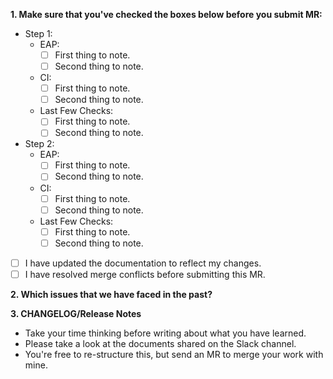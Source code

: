 **1. Make sure that you've checked the boxes below before you submit MR:**

- Step 1:
  -  EAP:
      -  [ ] First thing to note.
      -  [ ] Second thing to note.
  -  CI:
      -  [ ] First thing to note.
      -  [ ] Second thing to note.
  -  Last Few Checks:
      -  [ ] First thing to note.
      -  [ ] Second thing to note.

- Step 2:
  -  EAP:
      -  [ ] First thing to note.
      -  [ ] Second thing to note.
  -  CI:
      -  [ ] First thing to note.
      -  [ ] Second thing to note.
  -  Last Few Checks:
      -  [ ] First thing to note.
      -  [ ] Second thing to note.     
      
- [ ] I have updated the documentation to reflect my changes.
- [ ] I have resolved merge conflicts before submitting this MR.

**2. Which issues that we have faced in the past?**


**3. CHANGELOG/Release Notes**

- Take your time thinking before writing about what you have learned.
- Please take a look at the documents shared on the Slack channel.
- You're free to re-structure this, but send an MR to merge your work with mine. 
